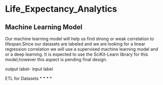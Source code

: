 # Life_Expectancy_Analytics




## Machine Learning Model
Our machine learning model will help us find strong or weak correlation to lifespan.Since our datasets are labeled and we are looking for a linear regression correlation we will use a supervised machine learning model and or a deep learning.
It is expected to use the SciKit-Learn library for this model,however this aspect is pending final design.

output label-
input label

ETL for Datasets
*
*
*
*